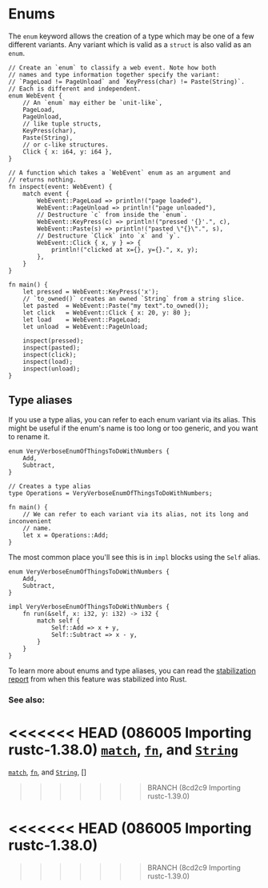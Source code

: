 # Enums

The `enum` keyword allows the creation of a type which may be one of a few
different variants. Any variant which is valid as a `struct` is also valid as
an `enum`.

```rust,editable
// Create an `enum` to classify a web event. Note how both
// names and type information together specify the variant:
// `PageLoad != PageUnload` and `KeyPress(char) != Paste(String)`.
// Each is different and independent.
enum WebEvent {
    // An `enum` may either be `unit-like`,
    PageLoad,
    PageUnload,
    // like tuple structs,
    KeyPress(char),
    Paste(String),
    // or c-like structures.
    Click { x: i64, y: i64 },
}

// A function which takes a `WebEvent` enum as an argument and
// returns nothing.
fn inspect(event: WebEvent) {
    match event {
        WebEvent::PageLoad => println!("page loaded"),
        WebEvent::PageUnload => println!("page unloaded"),
        // Destructure `c` from inside the `enum`.
        WebEvent::KeyPress(c) => println!("pressed '{}'.", c),
        WebEvent::Paste(s) => println!("pasted \"{}\".", s),
        // Destructure `Click` into `x` and `y`.
        WebEvent::Click { x, y } => {
            println!("clicked at x={}, y={}.", x, y);
        },
    }
}

fn main() {
    let pressed = WebEvent::KeyPress('x');
    // `to_owned()` creates an owned `String` from a string slice.
    let pasted  = WebEvent::Paste("my text".to_owned());
    let click   = WebEvent::Click { x: 20, y: 80 };
    let load    = WebEvent::PageLoad;
    let unload  = WebEvent::PageUnload;

    inspect(pressed);
    inspect(pasted);
    inspect(click);
    inspect(load);
    inspect(unload);
}

```

## Type aliases

If you use a type alias, you can refer to each enum variant via its alias. 
This might be useful if the enum's name is too long or too generic, and you
want to rename it.

```rust,editable
enum VeryVerboseEnumOfThingsToDoWithNumbers {
    Add,
    Subtract,
}

// Creates a type alias
type Operations = VeryVerboseEnumOfThingsToDoWithNumbers;

fn main() {
    // We can refer to each variant via its alias, not its long and inconvenient
    // name.
    let x = Operations::Add;
}
```

The most common place you'll see this is in `impl` blocks using the `Self` alias.

```rust,editable
enum VeryVerboseEnumOfThingsToDoWithNumbers {
    Add,
    Subtract,
}

impl VeryVerboseEnumOfThingsToDoWithNumbers {
    fn run(&self, x: i32, y: i32) -> i32 {
        match self {
            Self::Add => x + y,
            Self::Subtract => x - y,
        }
    }
}
```

To learn more about enums and type aliases, you can read the 
[stabilization report][aliasreport] from when this feature was stabilized into
Rust. 

### See also:

<<<<<<< HEAD   (086005 Importing rustc-1.38.0)
[`match`][match], [`fn`][fn], and [`String`][str]
=======
[`match`][match], [`fn`][fn], and [`String`][str], []
>>>>>>> BRANCH (8cd2c9 Importing rustc-1.39.0)

[c_struct]: https://en.wikipedia.org/wiki/Struct_(C_programming_language)
[match]: ../flow_control/match.md
[fn]: ../fn.md
[str]: ../std/str.md
<<<<<<< HEAD   (086005 Importing rustc-1.38.0)
=======
[aliasreport]: https://github.com/rust-lang/rust/pull/61682/#issuecomment-502472847
>>>>>>> BRANCH (8cd2c9 Importing rustc-1.39.0)
